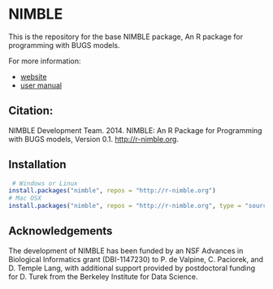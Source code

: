 NIMBLE
======

This is the repository for the base NIMBLE package, 
An R package for programming with BUGS models.

For more information:

* [website](http://r-nimble.org/)
* [user manual](http://r-nimble.org/manuals/NimbleUserManual.pdf)


## Citation: 

NIMBLE Development Team. 2014. NIMBLE: An R Package for Programming with BUGS models, Version 0.1.   http://r-nimble.org.

## Installation

```r
 # Windows or Linux
install.packages("nimble", repos = "http://r-nimble.org")
# Mac OSX 
install.packages("nimble", repos = "http://r-nimble.org", type = "source")
```

## Acknowledgements

The development of NIMBLE has been funded by an NSF Advances in Biological Informatics grant (DBI-1147230) to P. de Valpine, C. Paciorek, and D. Temple Lang, with additional support provided by postdoctoral funding for D. Turek from the Berkeley Institute for Data Science.
